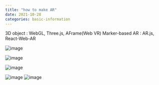 ```yaml
---
title: "how to make AR"
date: 2021-10-28
categories: basic-information
---
```


3D object : WebGL, Three.js, AFrame(Web VR)
Marker-based AR : AR.js, React-Web-AR


![image](https://user-images.githubusercontent.com/57220434/139257786-2d9ea42e-4fce-42af-aebe-4d357c285410.png)

![image](https://user-images.githubusercontent.com/57220434/139257722-a59aaa7b-70fd-49db-971c-94689859d2f2.png)

![image](https://user-images.githubusercontent.com/57220434/139257838-4beb2c3f-1444-4bec-a424-c97214a439ef.png)

![image](https://user-images.githubusercontent.com/57220434/139257969-feb39a2e-e352-48f0-a3ab-d6f3bd621c20.png)
![image](https://user-images.githubusercontent.com/57220434/139258325-5c713821-cfc4-4456-9bb9-e639c69da7cc.png)
